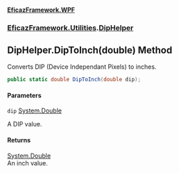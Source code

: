 #### [EficazFramework.WPF](EficazFrameworkWPF.md 'EficazFramework WPF')
### [EficazFramework.Utilities](EficazFrameworkWPF.md#EficazFramework.Utilities 'EficazFramework.Utilities').[DipHelper](EficazFramework.Utilities/DipHelper.md 'EficazFramework.Utilities.DipHelper')

## DipHelper.DipToInch(double) Method

Converts DIP (Device Independant Pixels) to inches.

```csharp
public static double DipToInch(double dip);
```
#### Parameters

<a name='EficazFramework.Utilities.DipHelper.DipToInch(double).dip'></a>

`dip` [System.Double](https://docs.microsoft.com/en-us/dotnet/api/System.Double 'System.Double')

A DIP value.

#### Returns
[System.Double](https://docs.microsoft.com/en-us/dotnet/api/System.Double 'System.Double')  
An inch value.